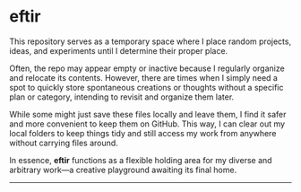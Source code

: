 # eftir

This repository serves as a temporary space where I place random projects, ideas, and experiments until I determine their proper place.

Often, the repo may appear empty or inactive because I regularly organize and relocate its contents. However, there are times when I simply need a spot to quickly store spontaneous creations or thoughts without a specific plan or category, intending to revisit and organize them later.

While some might just save these files locally and leave them, I find it safer and more convenient to keep them on GitHub. This way, I can clear out my local folders to keep things tidy and still access my work from anywhere without carrying files around.

In essence, **eftir** functions as a flexible holding area for my diverse and arbitrary work—a creative playground awaiting its final home.

---

